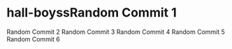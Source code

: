 # hall-boyssRandom Commit 1
Random Commit 2
Random Commit 3
Random Commit 4
Random Commit 5
Random Commit 6
